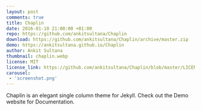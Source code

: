 ```yaml
---
layout: post
comments: true
title: Chaplin 
date: 2016-01-10 21:00:00 +01:00
repo: https://github.com/ankitsultana/Chaplin
download: https://github.com/ankitsultana/Chaplin/archive/master.zip
demo: https://ankitsultana.github.io/Chaplin
author: Ankit Sultana
thumbnail: chaplin.webp
license: MIT
license_link: https://github.com/ankitsultana/Chaplin/blob/master/LICENSE
carousel:
 - 'screenshot.png'
---
```


Chaplin is an elegant single column theme for Jekyll. Check out the Demo website for Documentation.
